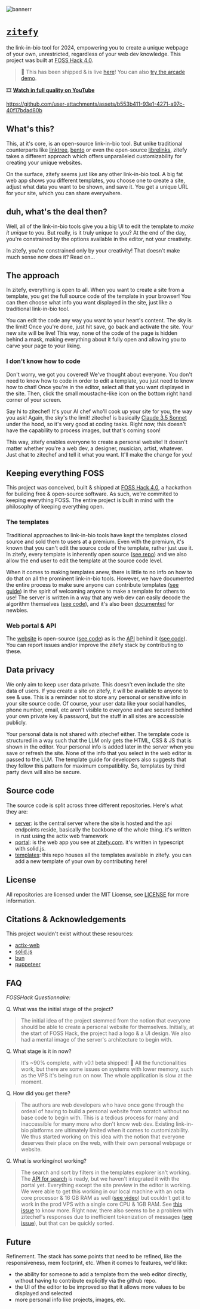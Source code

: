 ![bannerr](https://github.com/user-attachments/assets/25f6c1a7-dbf1-4aeb-b1df-a021d89172a9)

# [`zitefy`](https://zitefy.com/)
the link-in-bio tool for 2024, empowering you to create a unique webpage of your own, unrestricted, regardless of your web dev knowledge. This project was built at [FOSS Hack 4.0](https://fossunited.org/fosshack/2024).

> 🚀 This has been shipped & is live [here](https://zitefy.com)! You can also [try the arcade demo](https://demo.zitefy.com).

🎞️ [**Watch in full quality on YouTube**](https://youtu.be/zrExP-ZH0xY)

https://github.com/user-attachments/assets/b553b411-93e1-4271-a97c-40f17bdad80b

## What's this?
This, at it's core, is an open-source link-in-bio tool. But unike traditional counterparts like [linktree](https://linktree.com), [bento](https://bento.me/en/home) or even the open-source [librelinks](https://www.librelinks.me/), zitefy takes a different approach which offers unparalleled customizability for creating your unique websites.

On the surface, zitefy seems just like any other link-in-bio tool. A big fat web app shows you different templates, you choose one to create a site, adjust what data you want to be shown, and save it. You get a unique URL for your site, which you can share everywhere.

## duh, what's the deal then?
Well, all of the link-in-bio tools give you a big UI to edit the template to *make it unique* to you. But really, is it truly unique to you? At the end of the day, you're constrained by the options available in the editor, not your creativity.

In zitefy, you're constrained only by your creativity! That doesn't make much sense now does it? Read on...

## The approach
In zitefy, everything is open to all. When you want to create a site from a template, you get the full source code of the template in your browser!  You can then choose what info you want displayed in the site, just like a traditional link-in-bio tool.

You can edit the code any way you want to your heart's content. The sky is the limit! Once you're done, just hit save, go back and activate the site. Your new site will be live! This way, none of the code of the page is hidden behind a mask, making everything about it fully open and allowing you to carve your page to your liking.

### I don't know how to code
Don't worry, we got you covered! We've thought about everyone. You don't need to know how to code in order to edit a template, you just need to know how to chat! Once you're in the editor, select all that you want displayed in the site. Then, click the small moustache-like icon on the bottom right hand corner of your screen.

Say hi to zitechef! It's your AI chef who'll cook up your site for you, the way you ask! Again, the sky's the limit! zitechef is basically [Claude 3.5 Sonnet](https://claude.ai/) under the hood, so it's very good at coding tasks. Right now, this doesn't have the capability to process images, but that's coming soon!

This way, zitefy enables everyone to create a personal website! It doesn't matter whether you're a web dev, a designer, musician, artist, whatever. Just chat to zitechef and tell it what you want. It'll make the change for you!

## Keeping everything FOSS
This project was conceived, built & shipped at [FOSS Hack 4.0](), a hackathon for building free & open-source software. As such, we're commited to keeping everything FOSS. The entire project is built in mind with the philosophy of keeping everything open.

### The templates
Traditional approaches to link-in-bio tools have kept the templates closed source and sold them to users at a premium. Even with the premium, it's known that you can't edit the source code of the template, rather just use it. In zitefy, every template is inherently open source ([see repo](https://github.com/zitefy/templates)) and we also allow the end user to edit the template at the source code level.

When it comes to making templates anew, there is little to no info on how to do that on all the prominent link-in-bio tools. However, we have documented the entire process to make sure anyone can contribute templates ([see guide](https://github.com/zitefy/templates?tab=readme-ov-file#templating-guide)) in the spirit of welcoming anyone to make a template for others to use! The server is written in a way that any web dev can easily decode the algorithm themselves ([see code](https://github.com/zitefy/server/blob/main/scripts/builder.js)), and it's also been [documented](https://github.com/zitefy/templates?tab=readme-ov-file#the-html-creation-algorithm) for newbies.

### Web portal & API
The [website](https://zitefy.com) is open-source ([see code](https://github.com/zitefy/portal)) as is the [API](https://api.zitefy.com/docs/#/) behind it ([see code](https://github.com/zitefy/server)). You can report issues and/or improve the zitefy stack by contributing to these. 

## Data privacy
We only aim to keep user data private. This doesn't even include the site data of users. If you create a site on zitefy, it will be available to anyone to see & use. This is a reminder not to store any personal or sensitive info in your site source code. Of course, your user data like your social handles, phone number, email, etc aren't visible to everyone and are secured behind your own private key & password, but the stuff in all sites are accessible publicly.

Your personal data is not shared with zitechef either. The template code is structured in a way such that the LLM only gets the HTML, CSS & JS that is shown in the editor. Your personal info is added later in the server when you save or refresh the site. None of the info that you select in the web editor is passed to the LLM. The template guide for developers also suggests that they follow this pattern for maximum compatiblity. So, templates by third party devs will also be secure.

## Source code
The source code is split across three different repositories. Here's what they are:

* [server](https://github.com/zitefy/server): is the central server where the site is hosted and the api endpoints reside, basically the backbone of the whole thing. it's written in rust using the actix web framework
* [portal](https://github.com/zitefy/portal): is the web app you see at [zitefy.com](https://zitefy.com/). it's written in typescript with solid.js.
* [templates](https://github.com/zitefy/templates): this repo houses all the templates available in zitefy. you can add a new template of your own by contributing here!

## License
All repositories are licensed under the MIT License, see [LICENSE](https://github.com/zitefy/portal/blob/main/LICENSE) for more information.

## Citations & Acknowledgements
This project wouldn't exist without these resources:

* [actix-web](https://actix.rs/)
* [solid.js](https://www.solidjs.com/)
* [bun](https://bun.sh)
* [puppeteer](https://pptr.dev/)

## FAQ
*FOSSHack Questionnaire:*

Q. What was the initial stage of the project?

> The initial idea of the project stemmed from the notion that everyone should be able to create a personal website for themselves.
> Initially, at the start of FOSS Hack, the project had a logo & a UI design. We also had a mental image of the server's architecture to begin with.

Q. What stage is it in now?

> It's ~90% complete, with v0.1 beta shipped! :rocket: All the functionalities work, but there are some issues on systems with lower memory, such as the VPS it's being run on now. The whole application is slow at the moment.

Q. How did you get there?

> The authors are web developers who have once gone through the ordeal of having to build a personal website from scratch without no base code to begin with. This is a tedious process for many and inaccessible for many more who don't know web dev. Existing link-in-bio platforms are ultimately limited when it comes to customizability.
> We thus started working on this idea with the notion that everyone deserves their place on the web, with their own personal webpage or website.

Q. What is working/not working?

> The search and sort by filters in the templates explorer isn't working. The [API for search](https://api.zitefy.com/docs/#/template/search_templates) is ready, but we haven't integrated it with the portal yet.
> Everything except the site preview in the editor is working. We were able to get this working in our local machine with an octa core processor & 16 GB RAM as well ([see video](https://youtu.be/zrExP-ZH0xY?si=4Q8iMhf6X0D6h-_e&t=39)) but couldn't get it to work in the prod VPS with a single core CPU & 1GB RAM. See [this issue](https://github.com/zitefy/server/issues/4) to know more.
> RIght now, there also seems to be a problem with zitechef's responses due to inefficient tokenization of messages ([see issue](https://github.com/zitefy/portal/issues/4)), but that can be quickly sorted.

## Future
Refinement. The stack has some points that need to be refined, like the responsiveness, mem footprint, etc. When it comes to features, we'd like:
* the ability for someone to add a template from the web editor directly, without having to contribute explicitly via the github repo.
* the UI of the editor to be improved so that it allows more values to be displayed and selected
* more personal info like projects, images, etc.
